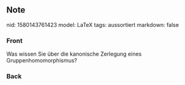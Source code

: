 ## Note
nid: 1580143761423
model: LaTeX
tags: aussortiert
markdown: false

### Front
Was wissen Sie über die kanonische Zerlegung eines Gruppenhomomorphismus?

### Back

